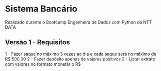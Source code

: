 # Sistema Bancário
Realizado durante o Bootcamp Engenheira de Dados com Python da NTT DATA

## Versão 1 - Requisitos

1 - Fazer saque no máximo 3 vezes ao dia e cada saque será no máximo de R$ 500,00
2 - Fazer depósito apenas de valores positivos
3 - Listar extrato com valores no formato monetário R$
